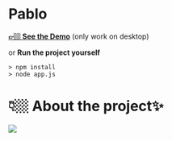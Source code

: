 # Pablo

 [**👉🏼 See the Demo**](https://pablo-interaction-design.herokuapp.com/) (only work on desktop)
 
 or **Run the project yourself**
```=shell
> npm install
> node app.js
```
# 👇🏼  About the project✨

![](https://i.imgur.com/L3RK3WQ.jpg)
